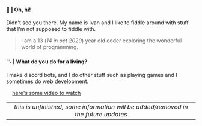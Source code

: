 #### 👋   |  Oh, hi!
  Didn't see you there. My name is Ivan and I like to fiddle around with stuff that I'm not supposed to fiddle with.

  > I am a 13 (*14 in oct 2020*) year old coder exploring the wonderful world of programming.

#### 〽️ |  What do you do for a living?
  I make discord bots, and I do other stuff such as playing games and I sometimes do web development. 

&nbsp; &nbsp;
[here's some video to watch](https://youtu.be/gCAYhUkKUjU) 
&nbsp; &nbsp;

| |
|:--:|
| *this is unfinished, some information will be added/removed in the future updates* |
